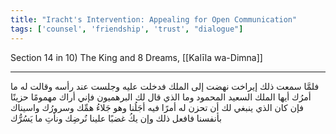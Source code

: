 ```yaml
---
title: "Iracht's Intervention: Appealing for Open Communication"
tags: ['counsel', 'friendship', 'trust', "dialogue"]
---
```


 Section 14 in 10) The King and 8 Dreams, [[Kalīla wa-Dimna]]

---
فلمَّا سمعت ذلك إيراخت نهضت إلى الملك فدخلت عليه وجلست عند رأسه وقالت له ما أمرُك أيها الملك السعيد المحمود وما الذي قال لك البرهميون فإني أراك مهمومًا حزينًا فإن كان الذي ينبغي لك أن تحزن له أمرًا فيه أجَلُنا وهو جَلاءُ همِّك وسرورُك واسيناك بأنفسنا فافعل ذلك وإن يكُ غضبًا علينا نُرضِك ونأتِ ما يَسُرُّك
